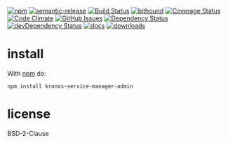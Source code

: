 [![npm](https://img.shields.io/npm/v/kronos-service-manager-admin.svg)](https://www.npmjs.com/package/kronos-service-manager-admin)
[![semantic-release](https://img.shields.io/badge/%20%20%F0%9F%93%A6%F0%9F%9A%80-semantic--release-e10079.svg)](https://github.com/Kronos-Integration/kronos-service-manager-admin)
[![Build Status](https://secure.travis-ci.org/Kronos-Integration/kronos-service-manager-admin.png)](http://travis-ci.org/Kronos-Integration/kronos-service-manager-admin)
[![bithound](https://www.bithound.io/github/Kronos-Integration/kronos-service-manager-admin/badges/score.svg)](https://www.bithound.io/github/Kronos-Integration/kronos-service-manager-admin)
[![Coverage Status](https://coveralls.io/repos/Kronos-Integration/kronos-service-manager-admin/badge.svg)](https://coveralls.io/r/Kronos-Integration/kronos-service-manager-admin)
[![Code Climate](https://codeclimate.com/github/Kronos-Integration/kronos-service-manager-admin/badges/gpa.svg)](https://codeclimate.com/github/Kronos-Integration/kronos-service-manager-admin)
[![GitHub Issues](https://img.shields.io/github/issues/Kronos-Integration/kronos-service-manager-admin.svg?style=flat-square)](https://github.com/Kronos-Integration/kronos-service-manager-admin/issues)
[![Dependency Status](https://david-dm.org/Kronos-Integration/kronos-service-manager-admin.svg)](https://david-dm.org/Kronos-Integration/kronos-service-manager-admin)
[![devDependency Status](https://david-dm.org/Kronos-Integration/kronos-service-manager-admin/dev-status.svg)](https://david-dm.org/Kronos-Integration/kronos-service-manager-admin#info=devDependencies)
[![docs](http://inch-ci.org/github/Kronos-Integration/kronos-service-manager-admin.svg?branch=master)](http://inch-ci.org/github/Kronos-Integration/kronos-service-manager-admin)
[![downloads](http://img.shields.io/npm/dm/kronos-service-manager-admin.svg?style=flat-square)](https://npmjs.org/package/kronos-service-manager-admin)

install
=======

With [npm](http://npmjs.org) do:

```
npm install kronos-service-manager-admin
```

license
=======

BSD-2-Clause
